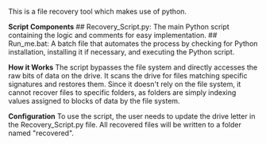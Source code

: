 
This is a file recovery tool which makes use of python. 

**Script Components**
    ## Recovery_Script.py: The main Python script containing the logic and comments for easy implementation.
    ## Run_me.bat: A batch file that automates the process by checking for Python installation, installing it if necessary, and executing the Python script.

**How it Works**
The script bypasses the file system and directly accesses the raw bits of data on the drive. It scans the drive for files matching specific signatures and restores them. Since it doesn't rely on the file system, it cannot recover files to specific folders, as folders are simply indexing values assigned to blocks of data by the file system.

**Configuration**
To use the script, the user needs to update the drive letter in the Recovery_Script.py file. All recovered files will be written to a folder named "recovered".